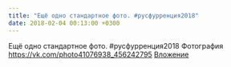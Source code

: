 ```yaml
---
title: "Ещё одно стандартное фото. #русфурренция2018"
date: 2018-02-04 00:13:00 +0300
---
```


Ещё одно стандартное фото. #русфурренция2018
Фотография
<a class="vk-attach" href="https://vk.com/photo41076938_456242795">https://vk.com/photo41076938_456242795</a>
<a class="vk-attach" href="https://vk.com/photo41076938_456242795">Вложение</a>
